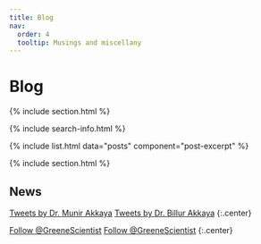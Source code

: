 ```yaml
---
title: Blog
nav:
  order: 4
  tooltip: Musings and miscellany
---
```


# <i class="fas fa-feather-alt"></i>Blog

{% include section.html %}

{% include search-info.html %}

{% include list.html data="posts" component="post-excerpt" %}

{% include section.html %}

## News

<!-- Twitter embeds from https://publish.twitter.com/ -->

<a class="twitter-timeline" data-width="400" data-height="400" href="https://twitter.com/mnr_akk?ref_src=twsrc%5Etfw">Tweets by Dr. Munir Akkaya</a> <script async src="https://platform.twitter.com/widgets.js" charset="utf-8"></script>
<a class="twitter-timeline" data-width="400" data-height="400" href="https://twitter.com/billurakka?ref_src=twsrc%5Etfw">Tweets by Dr. Billur Akkaya</a> <script async src="https://platform.twitter.com/widgets.js" charset="utf-8"></script>
{:.center}

<a href="https://twitter.com/mnr_akk?ref_src=twsrc%5Etfw" class="twitter-follow-button" data-show-count="false">Follow @GreeneScientist</a><script async src="https://platform.twitter.com/widgets.js" charset="utf-8"></script>
<a href="https://twitter.com/billurakka?ref_src=twsrc%5Etfw" class="twitter-follow-button" data-show-count="false">Follow @GreeneScientist</a><script async src="https://platform.twitter.com/widgets.js" charset="utf-8"></script>
{:.center}
